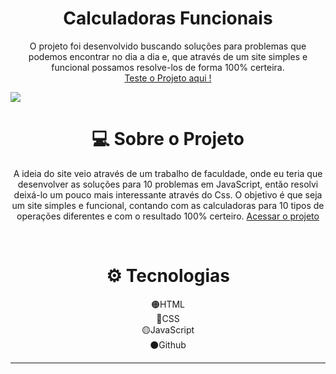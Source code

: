 <h1 align="center">Calculadoras Funcionais</h1>

<p align="center"> O projeto foi desenvolvido buscando soluções para problemas que podemos encontrar no dia a dia e, que através de um site simples e funcional possamos resolve-los de forma 100% certeira.<br/>
<a href="https://guilhermesandrade.github.io/Calculators-homework/">Teste o Projeto aqui ! </a>
</p>

<img src="#"></img>

<h1 align="center"> 💻 Sobre o Projeto</h1>

<p align="center">A ideia do site veio através de um trabalho de faculdade, onde eu teria que desenvolver as soluções para 10 problemas em JavaScript, então resolvi deixá-lo um pouco mais interessante através do Css. O objetivo é que seja um site simples e funcional, contando com as calculadoras para 10 tipos de operações diferentes e com o resultado 100% certeiro. <a href="https://guilhermesandrade.github.io/Calculators-homework/">Acessar o projeto</a></p>
<br/>

<h1 align="center"> ⚙ Tecnologias </h1>

<p align="center"> 🟠HTML<br/> 🔵CSS<br/> 🟡JavaScript<br/> ⚫Github</p>

---





